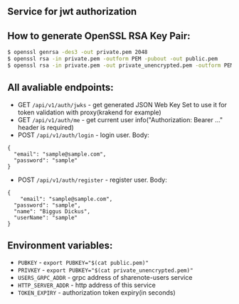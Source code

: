 ## Service for jwt authorization

## How to generate OpenSSL RSA Key Pair:
```bash
$ openssl genrsa -des3 -out private.pem 2048
$ openssl rsa -in private.pem -outform PEM -pubout -out public.pem
$ openssl rsa -in private.pem -out private_unencrypted.pem -outform PEM
```

## All avaliable endpoints:

* GET `/api/v1/auth/jwks` - get generated JSON Web Key Set to use it for token validation with proxy(krakend for example)
* GET `/api/v1/auth/me` - get current user info("Authorization: Bearer ..." header is required)
* POST `/api/v1/auth/login` - login user. Body:
```
{
  "email": "sample@sample.com",
  "password": "sample"
}
```
* POST `/api/v1/auth/register` - register user. Body:
```
{
	"email": "sample@sample.com",
  "password": "sample",
  "name": "Biggus Dickus",
  "userName": "sample"
}
```

## Environment variables:

* `PUBKEY` - `export PUBKEY="$(cat public.pem)"`
* `PRIVKEY` - `export PUBKEY="$(cat private_unencrypted.pem)"`
* `USERS_GRPC_ADDR` - grpc address of sharenote-users service
* `HTTP_SERVER_ADDR` - http address of this service
* `TOKEN_EXPIRY` - authorization token expiry(in seconds)

